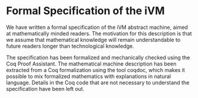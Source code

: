 # Formal Specification of the iVM

We have written a formal specification of the iVM abstract machine, aimed at mathematically minded readers. 
The motivation for this description is that we assume that mathematical knowledge
will remain understandable to future readers longer than technological knowledge.

The specification has been formalized and mechanically checked using the Coq Proof Assistant. 
The mathematical machine description has been extracted from a Coq formalization using the tool coqdoc, 
which makes it possible to mix formalized mathematics with explanations in natural language. 
Details in the Coq code that are not necessary to understand the specification have been left out. 
